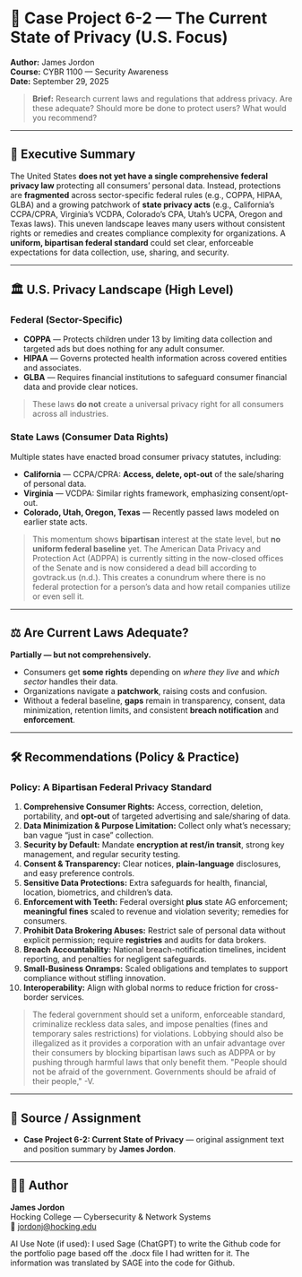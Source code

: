 # 🔐 Case Project 6-2 — The Current State of Privacy (U.S. Focus)
**Author:** James Jordon  
**Course:** CYBR 1100 — Security Awareness  
**Date:** September 29, 2025  

> **Brief:** Research current laws and regulations that address privacy. Are these adequate? Should more be done to protect users? What would you recommend? 

---

## 🧭 Executive Summary
The United States **does not yet have a single comprehensive federal privacy law** protecting all consumers’ personal data. Instead, protections are **fragmented** across sector-specific federal rules (e.g., COPPA, HIPAA, GLBA) and a growing patchwork of **state privacy acts** (e.g., California’s CCPA/CPRA, Virginia’s VCDPA, Colorado’s CPA, Utah’s UCPA, Oregon and Texas laws).  This uneven landscape leaves many users without consistent rights or remedies and creates compliance complexity for organizations. A **uniform, bipartisan federal standard** could set clear, enforceable expectations for data collection, use, sharing, and security. 

---

## 🏛️ U.S. Privacy Landscape (High Level)

### Federal (Sector-Specific)
- **COPPA** — Protects children under 13 by limiting data collection and targeted ads but does nothing for any adult consumer.  
- **HIPAA** — Governs protected health information across covered entities and associates.  
- **GLBA** — Requires financial institutions to safeguard consumer financial data and provide clear notices.  
> These laws **do not** create a universal privacy right for all consumers across all industries.  

### State Laws (Consumer Data Rights)
Multiple states have enacted broad consumer privacy statutes, including:
- **California** — CCPA/CPRA: **Access, delete, opt-out** of the sale/sharing of personal data.  
- **Virginia** — VCDPA: Similar rights framework, emphasizing consent/opt-out.  
- **Colorado, Utah, Oregon, Texas** — Recently passed laws modeled on earlier state acts.  
> This momentum shows **bipartisan** interest at the state level, but **no uniform federal baseline** yet. The American Data Privacy and Protection Act (ADPPA) is currently sitting in the now-closed offices of the Senate and is now considered a dead bill according to govtrack.us (n.d.). This creates a conundrum where there is no federal protection for a person’s data and how retail companies utilize or even sell it.

---

## ⚖️ Are Current Laws Adequate?
**Partially — but not comprehensively.**  
- Consumers get **some rights** depending on *where they live* and *which sector* handles their data.  
- Organizations navigate a **patchwork**, raising costs and confusion.  
- Without a federal baseline, **gaps** remain in transparency, consent, data minimization, retention limits, and consistent **breach notification** and **enforcement**. 

---

## 🛠️ Recommendations (Policy & Practice)

### Policy: A Bipartisan Federal Privacy Standard
1. **Comprehensive Consumer Rights:** Access, correction, deletion, portability, and **opt-out** of targeted advertising and sale/sharing of data.  
2. **Data Minimization & Purpose Limitation:** Collect only what’s necessary; ban vague “just in case” collection.  
3. **Security by Default:** Mandate **encryption at rest/in transit**, strong key management, and regular security testing.  
4. **Consent & Transparency:** Clear notices, **plain-language** disclosures, and easy preference controls.  
5. **Sensitive Data Protections:** Extra safeguards for health, financial, location, biometrics, and children’s data.  
6. **Enforcement with Teeth:** Federal oversight **plus** state AG enforcement; **meaningful fines** scaled to revenue and violation severity; remedies for consumers.  
7. **Prohibit Data Brokering Abuses:** Restrict sale of personal data without explicit permission; require **registries** and audits for data brokers.  
8. **Breach Accountability:** National breach-notification timelines, incident reporting, and penalties for negligent safeguards.  
9. **Small-Business Onramps:** Scaled obligations and templates to support compliance without stifling innovation.  
10. **Interoperability:** Align with global norms to reduce friction for cross-border services.


> The federal government should set a uniform, enforceable standard, criminalize reckless data sales, and impose penalties (fines and temporary sales restrictions) for violations. Lobbying should also be illegalized as it provides a corporation with an unfair advantage over their consumers by blocking bipartisan laws such as ADPPA or by pushing through harmful laws that only benefit them. "People should not be afraid of the government. Governments should be afraid of their people," -V. 

---

## 🧾 Source / Assignment
- **Case Project 6-2: Current State of Privacy** — original assignment text and position summary by **James Jordon**. 

---

## 👨‍💻 Author
**James Jordon**  
Hocking College — Cybersecurity & Network Systems  
📧 jordonj@hocking.edu

AI Use Note (if used): I used Sage (ChatGPT) to write the Github code for the portfolio page based off the .docx file I had written for it. The information was translated by SAGE into the code for Github. 
